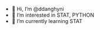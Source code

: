 - 👋 Hi, I’m @ddanghyni
- 👀 I’m interested in STAT, PYTHON
- 🌱 I’m currently learning STAT

<!---
ddanghyni/ddanghyni is a ✨ special ✨ repository because its `README.md` (this file) appears on your GitHub profile.
You can click the Preview link to take a look at your changes.
--->
